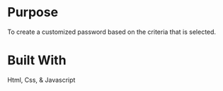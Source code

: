 # Purpose
To create a customized password based on the criteria that is selected.

# Built With
Html, Css, & Javascript
